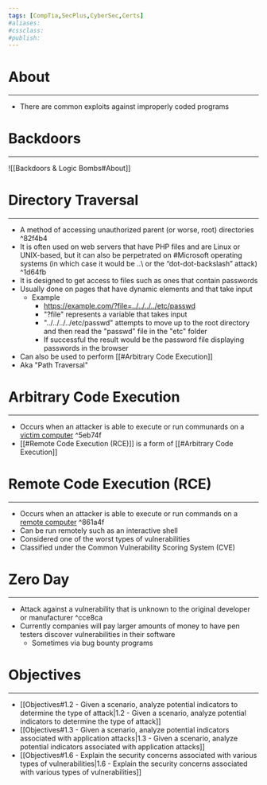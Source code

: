 ```yaml
---
tags: [CompTia,SecPlus,CyberSec,Certs]
#aliases:
#cssclass:
#publish:
---
```


# About
---
- There are common exploits against improperly coded programs

# Backdoors
---
![[Backdoors & Logic Bombs#About]]

# Directory Traversal
---
- A method of accessing unauthorized parent (or worse, root) directories ^82f4b4
- It is often used on web servers that have PHP files and are Linux or UNIX-based, but it can also be perpetrated on #Microsoft  operating systems (in which case it would be ..\ or the “dot-dot-backslash” attack) ^1d64fb
- It is designed to get access to files such as ones that contain passwords
- Usually done on pages that have dynamic elements and that take input
	- Example
		- https://example.com/?file=../../../../etc/passwd
		- "?file" represents a variable that takes input
		- "../../../../etc/passwd" attempts to move up to the root directory and then read the "passwd" file in the "etc" folder
		- If successful the result would be the password file displaying passwords in the browser
- Can also be used to perform [[#Arbitrary Code Execution]]
- Aka "Path Traversal"

# Arbitrary Code Execution
---
- Occurs when an attacker is able to execute or run communards on a <u>victim computer</u> ^5eb74f
- [[#Remote Code Execution (RCE)]] is a form of [[#Arbitrary Code Execution]]

# Remote Code Execution (RCE)
---
- Occurs when an attacker is able to execute or run commands on a <u>remote computer</u> ^861a4f
- Can be run remotely such as an interactive shell
- Considered one of the worst types of vulnerabilities
- Classified under the Common Vulnerability Scoring System (CVE)

# Zero Day
---
- Attack against a vulnerability that is unknown to the original developer or manufacturer ^cce8ca
- Currently companies will pay larger amounts of money to have pen testers discover vulnerabilities in their software
	- Sometimes via bug bounty programs

# Objectives
---
- [[Objectives#1.2 - Given a scenario, analyze potential indicators to determine the type of attack|1.2 - Given a scenario, analyze potential indicators to determine the type of attack]]
- [[Objectives#1.3 - Given a scenario, analyze potential indicators associated with application attacks|1.3 - Given a scenario, analyze potential indicators associated with application attacks]]
- [[Objectives#1.6 - Explain the security concerns associated with various types of vulnerabilities|1.6 - Explain the security concerns associated with various types of vulnerabilities]]